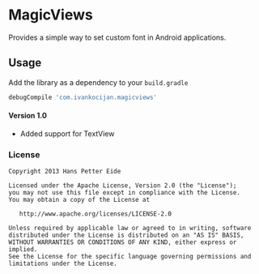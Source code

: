 MagicViews
==========

Provides a simple way to set custom font in Android applications.




## Usage

Add the library as a dependency to your ```build.gradle```

```groovy
debugCompile 'com.ivankocijan.magicviews'
```


#### Version 1.0
* Added support for TextView


### License
	Copyright 2013 Hans Petter Eide

    Licensed under the Apache License, Version 2.0 (the "License");
    you may not use this file except in compliance with the License.
    You may obtain a copy of the License at

       http://www.apache.org/licenses/LICENSE-2.0

    Unless required by applicable law or agreed to in writing, software
    distributed under the License is distributed on an "AS IS" BASIS,
    WITHOUT WARRANTIES OR CONDITIONS OF ANY KIND, either express or implied.
    See the License for the specific language governing permissions and
    limitations under the License.
    
